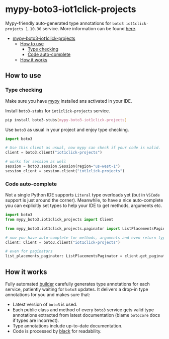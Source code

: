# mypy-boto3-iot1click-projects

Mypy-friendly auto-generated type annotations for `boto3 iot1click-projects 1.10.30` service.
More information can be found [here](https://github.com/vemel/mypy_boto3).

- [mypy-boto3-iot1click-projects](#mypy-boto3-iot1click-projects)
  - [How to use](#how-to-use)
    - [Type checking](#type-checking)
    - [Code auto-complete](#code-auto-complete)
  - [How it works](#how-it-works)

## How to use

### Type checking

Make sure you have [mypy](https://github.com/python/mypy) installed ans activated in your IDE.

Install `boto3-stubs` for `iot1click-projects` service.

```bash
pip install boto3-stubs[mypy-boto3-iot1click-projects]
```

Use `boto3` as usual in your project and enjoy type checking.

```python
import boto3

# Use this client as usual, now mypy can check if your code is valid.
client = boto3.client("iot1click-projects")

# works for session as well
session = boto3.session.Session(region="us-west-1")
session_client = session.client("iot1click-projects")

```

### Code auto-complete

Not a single Python IDE supports `Literal` type overloads yet (but in `VSCode` support is just around the corner).
Meanwhile, to have a nice auto-complete you can explicitly set types to help your IDE to get methods, arguments etc.

```python
import boto3
from mypy_boto3.iot1click_projects import Client

from mypy_boto3.iot1click_projects.paginator import ListPlacementsPaginator

# now you have auto-complete for methods, arguments and even return types
client: Client = boto3.client("iot1click-projects")

# even for paginators
list_placements_paginator: ListPlacementsPaginator = client.get_paginator("list_placements")
```

## How it works

Fully automated [builder](https://github.com/vemel/mypy_boto3) carefully generates
type annotations for each service, patiently waiting for `boto3` updates. It delivers
a drop-in type annotations for you and makes sure that:

- Latest version of `boto3` is used.
- Each public class and method of every `boto3` service gets valid type annotations
  extracted from latest documentation (blame `botocore` docs if types are incorrect).
- Type annotations include up-to-date documentation.
- Code is processed by [black](https://github.com/psf/black) for readability.